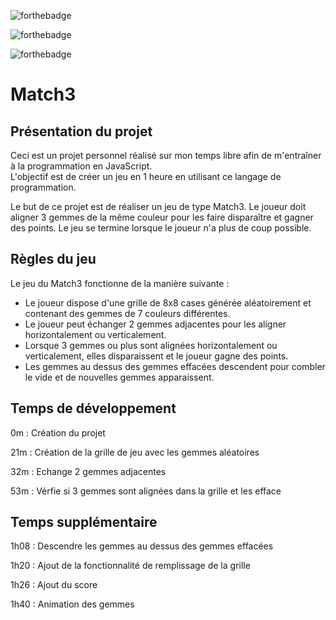 ![forthebadge](https://img.shields.io/badge/JavaScript-323330?style=for-the-badge&logo=javascript&logoColor=white)

![forthebadge](https://img.shields.io/badge/HTML-239120?style=for-the-badge&logo=html5&logoColor=white)

![forthebadge](https://img.shields.io/badge/CSS-239120?&style=for-the-badge&logo=css3&logoColor=white)


# Match3

## Présentation du projet

Ceci est un projet personnel réalisé sur mon temps libre afin de m'entraîner à la programmation en JavaScript.   
L'objectif est de créer un jeu en 1 heure en utilisant ce langage de programmation.   

Le but de ce projet est de réaliser un jeu de type Match3. Le joueur doit aligner 3 gemmes de la même couleur pour les faire disparaître et gagner des points. Le jeu se termine lorsque le joueur n'a plus de coup possible.  

## Règles du jeu

Le jeu du Match3 fonctionne de la manière suivante :

- Le joueur dispose d'une grille de 8x8 cases générée aléatoirement et contenant des gemmes de 7 couleurs différentes.
- Le joueur peut échanger 2 gemmes adjacentes pour les aligner horizontalement ou verticalement.
- Lorsque 3 gemmes ou plus sont alignées horizontalement ou verticalement, elles disparaissent et le joueur gagne des points.
- Les gemmes au dessus des gemmes effacées descendent pour combler le vide et de nouvelles gemmes apparaissent.


## Temps de développement

0m : Création du projet

21m : Création de la grille de jeu avec les gemmes aléatoires

32m : Echange 2 gemmes adjacentes

53m : Vérfie si 3 gemmes sont alignées dans la grille et les efface


## Temps supplémentaire

1h08 : Descendre les gemmes au dessus des gemmes effacées

1h20 : Ajout de la fonctionnalité de remplissage de la grille

1h26 : Ajout du score

1h40 : Animation des gemmes